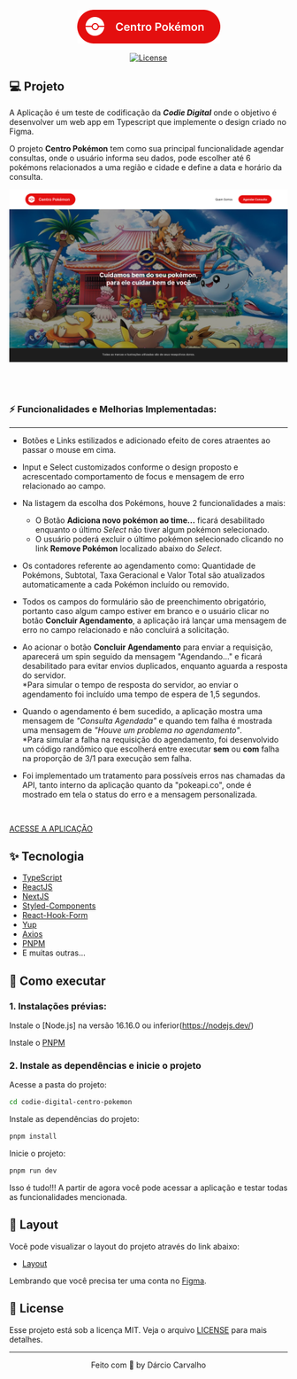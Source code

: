 <p align="center">
  <img alt="Codie Digital - Centro Pokémon" src="public/test-sample/centro-pokemon.png" />
</p>

<p align="center">
  <a href="LICENSE"><img  src="https://img.shields.io/static/v1?label=License&message=MIT&color=F7DD43&labelColor=202024" alt="License"></a>
</p>

## 💻 Projeto

A Aplicação é um teste de codificação da ***Codie Digital*** onde o objetivo é desenvolver um web app em Typescript que implemente o design criado no Figma.

O projeto **Centro Pokémon** tem como sua principal funcionalidade agendar consultas, onde o usuário informa seu dados, pode escolher até 6 pokémons relacionados a uma região e cidade e define a data e horário da consulta.

![Centro Pokémon](public/test-sample/Home.png)


<br><br>

### ⚡ Funcionalidades e Melhorias Implementadas:
---

- Botões e Links estilizados e adicionado efeito de cores atraentes ao passar o mouse em cima.

- Input e Select customizados conforme o design proposto e acrescentado comportamento de focus e mensagem de erro relacionado ao campo.

- Na listagem da escolha dos Pokémons, houve 2 funcionalidades a mais:
  - O Botão **Adiciona novo pokémon ao time...** ficará desabilitado enquanto o último _Select_ não tiver algum pokémon selecionado.
  - O usuário poderá excluir o último pokémon selecionado clicando no link **Remove Pokémon** localizado abaixo do _Select_.

- Os contadores referente ao agendamento como: Quantidade de Pokémons, Subtotal, Taxa Geracional e Valor Total são atualizados automaticamente a cada Pokémon incluído ou removido.

- Todos os campos do formulário são de preenchimento obrigatório, portanto caso algum campo estiver em branco e o usuário clicar no botão **Concluir Agendamento**, a aplicação irá lançar uma mensagem de erro no campo relacionado e não concluirá a solicitação.

- Ao acionar o botão **Concluir Agendamento** para enviar a requisição, aparecerá um spin seguido da mensagem "Agendando..." e ficará desabilitado para evitar envios duplicados, enquanto aguarda a resposta do servidor.<br> 
*Para simular o tempo de resposta do servidor, ao enviar o agendamento foi incluído uma tempo de espera de 1,5 segundos.

- Quando o agendamento é bem sucedido, a aplicação mostra uma mensagem de _"Consulta Agendada"_ e quando tem falha é mostrada uma mensagem de _"Houve um problema no agendamento"_.<br>
*Para simular a falha na requisição do agendamento, foi desenvolvido um código randômico que escolherá entre executar **sem** ou **com** falha na proporção de 3/1 para execução sem falha.

- Foi implementado um tratamento para possíveis erros nas chamadas da API, tanto interno da aplicação quanto da "pokeapi.co", onde é mostrado em tela o status do erro e a mensagem personalizada.

<br>


[ACESSE A APLICAÇÃO](https://github.com/DarcioCarvalho/)


## ✨ Tecnologia

- [TypeScript](https://www.typescriptlang.org/)
- [ReactJS](https://react.dev/)
- [NextJS](https://nextjs.org/)
- [Styled-Components](https://styled-components.com/)
- [React-Hook-Form](https://react-hook-form.com/)
- [Yup](https://www.npmjs.com/package/yup?activeTab=readme)
- [Axios](https://axios-http.com/docs/intro)
- [PNPM](https://pnpm.io/installation)
- E muitas outras…

## 🚀 Como executar

### 1. Instalações prévias:
Instale o [Node.js] na versão 16.16.0 ou inferior(https://nodejs.dev/)

Instale o [PNPM](https://pnpm.io/installation)

### 2. Instale as dependências e inicie o projeto

Acesse a pasta do projeto:
```bash
cd codie-digital-centro-pokemon
```

Instale as dependências do projeto:
```bash
pnpm install
```

Inicie o projeto:
```bash
pnpm run dev
```

Isso é tudo!!! A partir de agora você pode acessar a aplicação e testar todas as funcionalidades mencionada.

## 🔖 Layout

Você pode visualizar o layout do projeto através do link abaixo:

- [Layout](https://www.figma.com/file/G7aYGcNQjfRQ7aOqSd8mDy/CODIE-TESTE-FRONT-END?type=design&node-id=0%3A1&mode=design&t=UOViQIf45cg8bKZP-1)

Lembrando que você precisa ter uma conta no [Figma](http://figma.com/).


## 📝 License

Esse projeto está sob a licença MIT. Veja o arquivo [LICENSE](LICENSE) para mais detalhes.

---

<p align="center">
  Feito com 💙 by Dárcio Carvalho
</p>